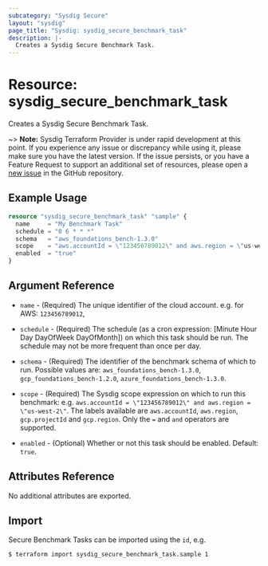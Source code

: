 ```yaml
---
subcategory: "Sysdig Secure"
layout: "sysdig"
page_title: "Sysdig: sysdig_secure_benchmark_task"
description: |-
  Creates a Sysdig Secure Benchmark Task.
---
```


# Resource: sysdig_secure_benchmark_task

Creates a Sysdig Secure Benchmark Task.

~> **Note:** Sysdig Terraform Provider is under rapid development at this point. If you experience any issue or discrepancy while using it, please make sure you have the latest version. If the issue persists, or you have a Feature Request to support an additional set of resources, please open a [new issue](https://github.com/sysdiglabs/terraform-provider-sysdig/issues/new) in the GitHub repository.

## Example Usage

```terraform
resource "sysdig_secure_benchmark_task" "sample" {
  name     = "My Benchmark Task"
  schedule = "0 6 * * *"
  schema   = "aws_foundations_bench-1.3.0"
  scope    = "aws.accountId = \"123456789012\" and aws.region = \"us-west-2\""
  enabled  = "true"
}
```

## Argument Reference

* `name` - (Required) The unique identifier of the cloud account. e.g. for AWS: `123456789012`, 

* `schedule` - (Required) The schedule (as a cron expression: [Minute Hour Day DayOfWeek DayOfMonth]) on which this task should be run. The schedule may not be more frequent than once per day.

* `schema` - (Required) The identifier of the benchmark schema of which to run. Possible values are: `aws_foundations_bench-1.3.0`, `gcp_foundations_bench-1.2.0`, `azure_foundations_bench-1.3.0`.

* `scope` - (Required) The Sysdig scope expression on which to run this benchmark: e.g. `aws.accountId = \"123456789012\" and aws.region = \"us-west-2\"`. The labels available are `aws.accountId`, `aws.region`, `gcp.projectId` and `gcp.region`. Only the `=` and `and` operators are supported.

* `enabled` - (Optional) Whether or not this task should be enabled. Default: `true`.

## Attributes Reference

No additional attributes are exported.

## Import

Secure Benchmark Tasks can be imported using the `id`, e.g.

```
$ terraform import sysdig_secure_benchmark_task.sample 1
```

